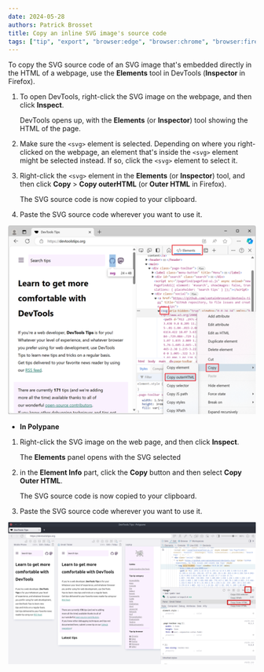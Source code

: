```yaml
---
date: 2024-05-28
authors: Patrick Brosset
title: Copy an inline SVG image's source code
tags: ["tip", "export", "browser:edge", "browser:chrome", "browser:firefox", "browser:safari", "browser:polypane"]
---
```


To copy the SVG source code of an SVG image that's embedded directly in the HTML of a webpage, use the **Elements** tool in DevTools (**Inspector** in Firefox).

1. To open DevTools, right-click the SVG image on the webpage, and then click **Inspect**.

   DevTools opens up, with the **Elements** (or **Inspector**) tool showing the HTML of the page.

1. Make sure the `<svg>` element is selected. Depending on where you right-clicked on the webpage, an element that's inside the `<svg>` element might be selected instead. If so, click the `<svg>` element to select it.

1. Right-click the `<svg>` element in the **Elements** (or **Inspector**) tool, and then click **Copy** > **Copy outerHTML** (or **Outer HTML** in Firefox).

   The SVG source code is now copied to your clipboard.

1. Paste the SVG source code wherever you want to use it.

![Copying the SVG source code in Edge DevTools](../../assets/img/copy-inline-svg-image.png)

* **In Polypane**

1. Right-click the SVG image on the web page, and then click **Inspect**.

   The **Elements** panel opens with the SVG selected
1. in the **Element Info** part, click the **Copy** button and then select **Copy Outer HTML**.

   The SVG source code is now copied to your clipboard.

1. Paste the SVG source code wherever you want to use it.

![Copying the SVG source code in Polypane Elements Panel](../../assets/img/copy-inline-svg-image-polypane.png)